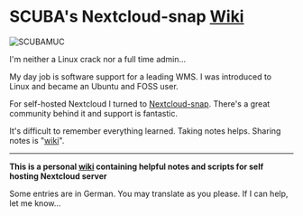# SCUBA's Nextcloud-snap [Wiki](https://github.com/scubamuc/scubas_nextcloud-snap-wiki/wiki)

![SCUBAMUC](https://www.scubamuc.de/bilder/scubuntu-logo-nogradient-400x400.png)

I'm neither a Linux crack nor a full time admin... 

My day job is software support for a leading WMS. I was introduced to Linux and became an Ubuntu and FOSS user.

For self-hosted Nextcloud I turned to [Nextcloud-snap](https://github.com/nextcloud-snap/nextcloud-snap). There's a great community behind it and support is fantastic.

It's difficult to remember everything learned. Taking notes helps. Sharing notes is "[wiki](https://github.com/scubamuc/scubas_nextcloud-snap-wiki/wiki)".

----

**This is a personal [wiki](https://github.com/scubamuc/scubas_nextcloud-snap-wiki/wiki) containing helpful notes and scripts for self hosting Nextcloud server**

Some entries are in German. You may translate as you please. If I can help, let me know...
